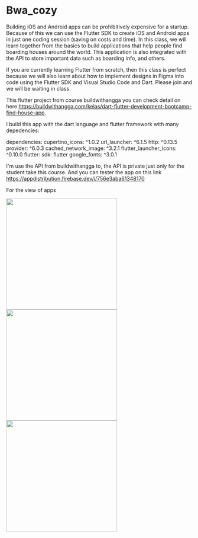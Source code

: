 # Bwa_cozy

Building iOS and Android apps can be prohibitively expensive for a startup. Because of this we can use the Flutter SDK to create iOS and Android apps in just one coding session (saving on costs and time). In this class, we will learn together from the basics to build applications that help people find boarding houses around the world. This application is also integrated with the API to store important data such as boarding info, and others.

If you are currently learning Flutter from scratch, then this class is perfect because we will also learn about how to implement designs in Figma into code using the Flutter SDK and Visual Studio Code and Dart. Please join and we will be waiting in class.

This flutter project from course buildwithangga you can check detail on here https://buildwithangga.com/kelas/dart-flutter-development-bootcamp-find-house-app.

I build this app with the dart language and flutter framework with many depedencies:

dependencies:
  cupertino_icons: ^1.0.2
  url_launcher: ^6.1.5
  http: ^0.13.5
  provider: ^6.0.3
  cached_network_image: ^3.2.1
  flutter_launcher_icons: ^0.10.0
  flutter:
    sdk: flutter
  google_fonts: ^3.0.1
  
I'm use the API from buildwithangga to, the API is private just only for the student take this course.
And you can tester the app on this link https://appdistribution.firebase.dev/i/756e3aba61348170

For the view of apps
<p float="left">
<img src="https://user-images.githubusercontent.com/76970535/235357928-e2a950ba-a0b6-4843-bc47-fd8e5fbf548d.png" width=300 />
<img src="https://user-images.githubusercontent.com/76970535/235357942-51dbdb7d-e14f-4971-b50b-1e5d7f5be816.png" width=300 />
<img src="https://user-images.githubusercontent.com/76970535/235358063-59d9b01c-1f8e-41c2-bf80-e150e72d122e.png" width=300 />
</p>

